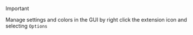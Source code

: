 > [!IMPORTANT]
> Manage settings and colors in the GUI by right click the extension icon and selecting `Options`
>

